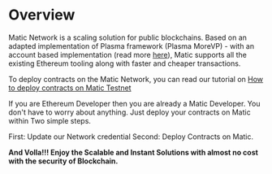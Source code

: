 # Overview
Matic Network is a scaling solution for public blockchains. Based on an adapted implementation of Plasma framework (Plasma MoreVP) - with an account based implementation (read more [here](https://ethresear.ch/t/account-based-plasma-morevp/5480)), Matic supports all the existing Ethereum tooling along with faster and cheaper transactions.

To deploy contracts on the Matic Network, you can read our tutorial on [How to deploy contracts on Matic Testnet](./tutorials/dapp.md)

If you are Ethereum Developer then you are already a Matic Developer. You don't have to worry about anything. Just deploy your contracts on Matic within Two simple steps.

First: Update our Network credential
Second: Deploy Contracts on Matic.

**And Volla!!! Enjoy the Scalable and Instant Solutions with almost no cost with the security of Blockchain.**